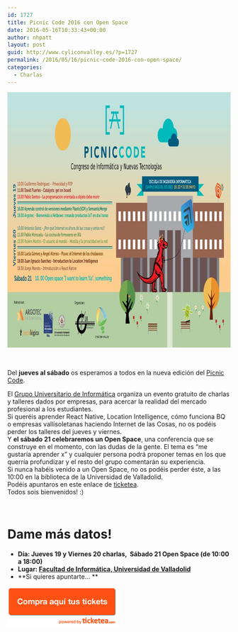 ```yaml
---
id: 1727
title: Picnic Code 2016 con Open Space
date: 2016-05-16T10:33:43+00:00
author: nhpatt
layout: post
guid: http://www.cyliconvalley.es/?p=1727
permalink: /2016/05/16/picnic-code-2016-con-open-space/
categories:
  - Charlas
---
```

[<img class="alignnone size-full wp-image-1728" src="/assets/2016/05/picnic_code_2016-May-16.jpg" alt="picnic_code_2016-May-16" width="1024" height="576" />](/assets/2016/05/picnic_code_2016-May-16.jpg)

&nbsp;

Del **jueves al sábado** os esperamos a todos en la nueva edición del <a href="http://picniccode.es/" target="_blank">Picnic Code</a>.

<div>
  El <a href="https://www.gui.uva.es/" target="_blank">Grupo Universitario de Informática</a> organiza un evento gratuito de charlas y talleres dados por empresas, para acercar la realidad del mercado profesional a los estudiantes.
</div>

<div>
  Si queréis aprender React Native, Location Intelligence, cómo funciona BQ o empresas vallisoletanas haciendo Internet de las Cosas, no os podéis perder los talleres del jueves y viernes.
</div>

<div>
  Y <strong>el sábado 21 celebraremos un Open Space</strong>, una conferencia que se construye en el momento, con las dudas de la gente. El tema es &#8220;me gustaría aprender x&#8221; y cualquier persona podrá proponer temas en los que querría profundizar y el resto del grupo comentarán su experiencia.
</div>

<div>
  Si nunca habéis venido a un Open Space, no os podéis perder éste, a las 10:00 en la biblioteca de la Universidad de Valladolid.
</div>

<div>
  Podéis apuntaros en este enlace de <a href="https://www.ticketea.com/entradas-picnic-code-2016/" target="_blank">ticketea</a>.
</div>

<div>
  Todos sois bienvenidos! :)
</div>

&nbsp;</p> 

# Dame más datos!

  * **Día: Jueves 19 y Viernes 20 charlas,  Sábado 21 Open Space (de 10:00 a 18:00)**
  * **Lugar: <a href="https://goo.gl/maps/SJbP3ziRz6r" target="_blank">Facultad de Informática, Universidad de Valladolid</a>**
  * **Si quieres apuntarte… **

<a href="https://www.ticketea.com/entradas-picnic-code-2016/" target="_blank"><img class="aligncenter" title="Entradas" src="/assets/2014/04/buyhere1.png" alt="" width="250" height="90" /></a>
